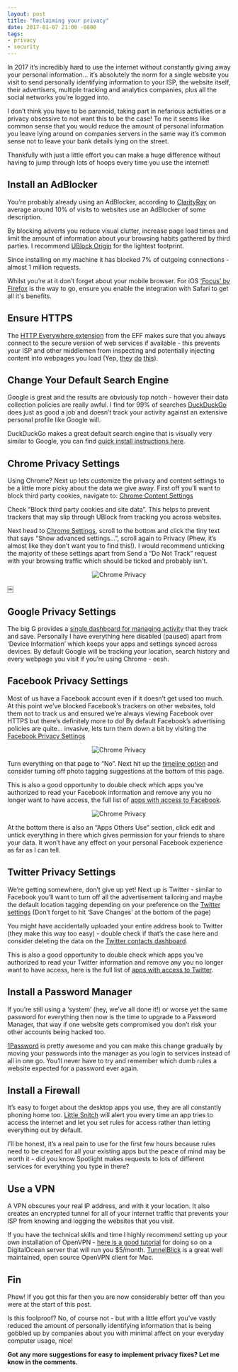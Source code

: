```yaml
---
layout: post
title: "Reclaiming your privacy"
date: 2017-01-07 21:00 -0800
tags:
- privacy
- security
---
```


In 2017 it’s incredibly hard to use the internet without constantly giving away your personal information… it’s absolutely the norm for a single website you visit to send personally identifying information to your ISP, the website itself, their advertisers, multiple tracking and analytics companies, plus all the social networks you’re logged into.

I don’t think you have to be paranoid, taking part in nefarious activities or a privacy obsessive to not want this to be the case! To me it seems like common sense that you would reduce the amount of personal information you leave lying around on companies servers in the same way it’s common sense not to leave your bank details lying on the street.

Thankfully with just a little effort you can make a huge difference without having to jump through lots of hoops every time you use the internet!


## Install an AdBlocker
You’re probably already using an AdBlocker, according to [ClarityRay](https://www.quora.com/What-is-the-percentage-of-Internet-users-that-employ-AdBlock-Plus-or-similar-ad-blocking-plugins) on average around 10% of visits to websites use an AdBlocker of some description.

By blocking adverts you reduce visual clutter, increase page load times and limit the amount of information about your browsing habits gathered by third parties. I recommend [UBlock Origin](https://chrome.google.com/webstore/detail/cjpalhdlnbpafiamejdnhcphjbkeiagm) for the lightest footprint.

Since installing on my machine it has blocked 7% of outgoing connections - almost 1 million requests.

Whilst you’re at it don’t forget about your mobile browser. For iOS [‘Focus’ by Firefox](https://itunes.apple.com/us/app/firefox-focus-privacy-browser/id1055677337?mt=8) is the way to go, ensure you enable the integration with Safari to get all it's benefits.


## Ensure HTTPS
The [HTTP Everywhere extension](https://chrome.google.com/webstore/detail/https-everywhere/gcbommkclmclpchllfjekcdonpmejbdp/related) from the EFF makes sure that you always connect to the secure version of web services if available - this prevents your ISP and other middlemen from inspecting and potentially injecting content into webpages you load (Yep, [they](http://arstechnica.com/tech-policy/2014/09/why-comcasts-javascript-ad-injections-threaten-security-net-neutrality/) [do](http://arstechnica.com/uncategorized/2007/12/canadian-isp-tests-injecting-content-into-web-pages/) [this](http://www.infoworld.com/article/2925839/net-neutrality/code-injection-new-low-isps.html)).


## Change Your Default Search Engine
Google is great and the results are obviously top notch - however their data collection policies are really awful. I find for 99% of searches [DuckDuckGo](https://duckduckgo.com) does just as good a job and doesn’t track your activity against an extensive personal profile like Google will.

DuckDuckGo makes a great default search engine that is visually very similar to Google, you can find [quick install instructions here](https://duckduckgo.com/install).


## Chrome Privacy Settings
Using Chrome? Next up lets customize the privacy and content settings to be a little more picky about the data we give away. First off you’ll want to block third party cookies, navigate to: [Chrome Content Settings](chrome://settings/content)

Check “Block third party cookies and site data”. This helps to prevent trackers that may slip through UBlock from tracking you across websites.

Next head to [Chrome Settings](chrome://settings), scroll to the bottom and click the tiny text that says “Show advanced settings…”, scroll again to Privacy (Phew, it’s almost like they don’t want you to find this!). I would recommend unticking the majority of these settings apart from Send a “Do Not Track” request with your browsing traffic which should be ticked and probably isn't.

<p style="text-align: center;"><img src="/images/chrome-privacy.png" alt="Chrome Privacy"></p>
￼

## Google Privacy Settings
The big G provides a [single dashboard for managing activity](https://myaccount.google.com/activitycontrols) that they track and save. Personally I have everything here disabled (paused) apart from ‘Device Information’ which keeps your apps and settings synced across devices. By default Google will be tracking your location, search history and every webpage you visit if you’re using Chrome - eesh.


## Facebook Privacy Settings
Most of us have a Facebook account even if it doesn’t get used too much. At this point we’ve blocked Facebook’s trackers on other websites, told them not to track us and ensured we’re always viewing Facebook over HTTPS but there’s definitely more to do! By default Facebook’s advertising policies are quite… invasive, lets turn them down a bit by visiting the [Facebook Privacy Settings](https://www.facebook.com/settings?tab=ads)

<p style="text-align: center;"><img src="/images/facebook-privacy.png" alt="Chrome Privacy"></p>

Turn everything on that page to “No”. Next hit up the [timeline option](https://www.facebook.com/settings?tab=timeline&view) and consider turning off photo tagging suggestions at the bottom of this page.

This is also a good opportunity to double check which apps you’ve authorized to read your Facebook information and remove any you no longer want to have access, the full list of [apps with access to Facebook](https://www.facebook.com/settings?tab=applications).

<p style="text-align: center;"><img src="/images/facebook-apps.png" alt="Chrome Privacy"></p>

At the bottom there is also an “Apps Others Use” section, click edit and untick everything in there which gives permission for your friends to share your data. It won’t have any effect on your personal Facebook experience as far as I can tell.


## Twitter Privacy Settings
We’re getting somewhere, don’t give up yet! Next up is Twitter - similar to Facebook you’ll want to turn off all the advertisement tailoring and maybe the default location tagging depending on your preference on the [Twitter settings](https://twitter.com/settings/security) (Don’t forget to hit ‘Save Changes’ at the bottom of the page)

You might have accidentally uploaded your entire address book to Twitter (they make this way too easy) - double check if that’s the case here and consider deleting the data on the [Twitter contacts dashboard](https://twitter.com/settings/contacts_dashboard).

This is also a good opportunity to double check which apps you’ve authorized to read your Twitter information and remove any you no longer want to have access, here is the full list of [apps with access to Twitter](https://twitter.com/settings/applications).


## Install a Password Manager
If you’re still using a ‘system’ (hey, we’ve all done it!) or worse yet the same password for everything then now is the time to upgrade to a Password Manager, that way if one website gets compromised you don’t risk your other accounts being hacked too.

[1Password](https://1password.com) is pretty awesome and you can make this change gradually by moving your passwords into the manager as you login to services instead of all in one go. You’ll never have to try and remember which dumb rules a website expected for a password ever again.


## Install a Firewall
It’s easy to forget about the desktop apps you use, they are all constantly phoning home too. [Little Snitch](https://www.obdev.at/products/littlesnitch/index.html) will alert you every time an app tries to access the internet and let you set rules for access rather than letting everything out by default.

I’ll be honest, it’s a real pain to use for the first few hours because rules need to be created for all your existing apps but the peace of mind may be worth it - did you know Spotlight makes requests to lots of different services for everything you type in there?


## Use a VPN
A VPN obscures your real IP address, and with it your location. It also creates an encrypted tunnel for all of your internet traffic that prevents your ISP from knowing and logging the websites that you visit.

If you have the technical skills and time I highly recommend setting up your own installation of OpenVPN - [here is a good tutorial](https://www.digitalocean.com/community/tutorials/how-to-set-up-an-openvpn-server-on-ubuntu-16-04) for doing so on a DigitalOcean server that will run you $5/month. [TunnelBlick](https://tunnelblick.net/downloads.html) is a great well maintained, open source OpenVPN client for Mac.


## Fin
Phew! If you got this far then you are now considerably better off than you were at the start of this post.

Is this foolproof? No, of course not - but with a little effort you’ve vastly reduced the amount of personally identifying information that is being gobbled up by companies about you with minimal affect on your everyday computer usage, nice!

**Got any more suggestions for easy to implement privacy fixes? Let me know in the comments.**
